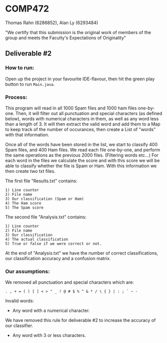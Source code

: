 # COMP472

Thomas Rahn (6286852), Alan Ly (6293484)

"We certify that this submission is the original work of members of the group and meets the
Faculty's Expectations of Originality"

## Deliverable #2

### How to run:
Open up the project in your favourite IDE-flavour, then hit the green play button to run `Main.java`.

### Process:

This program will read in all 1000 Spam files and 1000 ham files one-by-one. Then, it will filter out all punctuation and special characters (as defined below), words with numerical characters in them, as well as any word less than a length of 3. It will then extract the valid word and add them to a Map to keep track of the number of occurances, then create a List of "words" with that information.

Once all of the words have been stored in the list, we start to classify 400 Spam files, and 400 Ham files. We read each file one-by-one, and perform the same operations as the previous 2000 files. (Filtering words etc...) For each word in the files we calculate the score and with this score we will be able to classify whether the file is Spam or Ham. With this information we then create two txt files. 

The first file "Results.txt" contains:

	1) Line counter
	2) File name
	3) Our classification (Spam or Ham)
	4) The Ham score
	5) The Spam score
	
The second file "Analysis.txt" contains:

	1) Line counter
	2) File name
	3) Our classification
	4) The actual classification
	5) True or false if we were correct or not.

At the end of "Analysis.txt" we have the number of correct classifications, our classification accuracy and a confusion matrix.

### Our assumptions:

We removed all punctuation and special characters which are:

    . , + = ( ) [ ] < > " _ ! @ # $ % ^ & * / \ { } | : ; ` ~ -
		
Invalid words:

- Any word with a numerical character.

We have removed this rule for deliverable #2 to increase the accuracy of our classifier.

- Any word with 3 or less characters.
